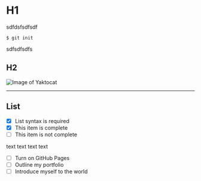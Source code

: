 # H1
sdfdsfsdfsdf
```
$ git init
```
sdfsdfsdfs
## H2

![Image of Yaktocat](https://octodex.github.com/images/yaktocat.png)

---
## List
- [x] List syntax is required
- [x] This item is complete
- [ ] This item is not complete

text text text text
- [ ] Turn on GitHub Pages
- [ ] Outline my portfolio
- [ ] Introduce myself to the world
